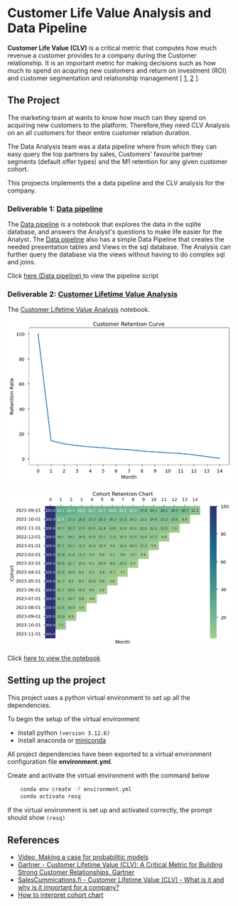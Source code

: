 # Customer Life Value Analysis and Data Pipeline
**Customer Life Value (CLV)** is a critical metric that computes how much revenue a customer provides to a company during the Customer relationship. It is an important metric for making decisions such as how much to spend on acquring new customers and return on investment (ROI) and customer segmentation and relationship management [ [1][gartner_clv], [2][SalesCommmunication.fi] ].

## The Project

The marketing team at wants to know how much can they spend on acquiring new customers to the platform. Therefore,they need CLV Analysis on an all customers for theor entire customer relation duration.

The Data Analysis team was a  data pipeline where from which they can easy query the top partners by sales, Customers’ favourite partner segments (default offer types) and the M1 retention for any given customer cohort.

This projoects implements the a data pipeline and the CLV analysis for the company. 

### Deliverable 1: [Data pipeline][data_pipeline]

The [Data pipeline][data_pipeline] is a notebook that explores the data in the sqlite database, and answers the Analyst's questions to make life easier for the Analyst. The [Data pipeline][data_pipeline] also has a simple Data Pipeline that creates the needed presentation tables and Views in the sql database. The Analysis can further query the database via the views without having to do complex sql and joins. 

Click [here (Data pipeline) ][data_pipeline] to view the pipeline script

### Deliverable 2: [Customer Lifetime Value Analysis][clv_analysis]

The [Customer Lifetime Value Analysis][clv_analysis] notebook.

![Retention curve](./img/clv_retention_curve.png)

![Retention curve](./img/clv_cohort_analysis.png)

Click [here to view the notebook][clv_analysis]


## Setting up the project

This project uses a python virtual environment to set up all the dependencies.

To begin the setup of the virtual environment

*  Install python `(version 3.12.6)`
*  Install anaconda or [miniconda][minconda]

All project dependencies have been exported to a virtual environment configuration file **environment.yml**.

Create and activate the virtual environment with the command below

````bash 
    conda env create -f environment.yml
    conda activate resq 
````

If the virtual environment is set up and activated correctly, the prompt should show
   `(resq)`

## References

* [Video, Making a case for probabilitic models][firstMarkCapital]
* [Gartner - Customer Lifetime Value (CLV): A Critical Metric for Building Strong Customer Relationships, Gartner][gartner_clv]
* [SalesCummications.fi - Customer Lifetime Value (CLV) - What is it and why is it important for a company?][SalesCommmunication.fi]
* [How to interpret cohort chart][interpret_cohort_chart]


[gartner_clv]: https://www.gartner.com/en/digital-markets/insights/what-is-customer-lifetime-value
[SalesCommmunication.fi]: https://www.salescommunications.fi/vastaukset/kuinka-asiakkaan-elinkaaren-arvo-lasketaan
[minconda]: https://docs.conda.io/en/latest/miniconda.html
[interpret_cohort_chart]: https://www.adverity.com/blog/is-mastering-cohort-analysis-worth-the-challenge
[data_pipeline]: data-exploration-and-pipeline.ipynb
[clv_analysis]: customer-lifetime-value-analysis.ipynb
[firstMarkCapital]: https://www.youtube.com/watch?v=guj2gVEEx4s&ab_channel=FirstMarkCapital

